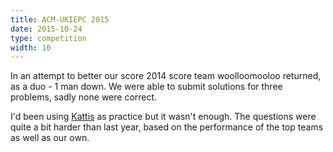 ```yaml
---
title: ACM-UKIEPC 2015 
date: 2015-10-24
type: competition
width: 10
---
```

In an attempt to better our score 2014 score team woolloomooloo returned, as a duo - 1 man down. We were able to submit solutions for three problems, sadly none were correct.

I'd been using [Kattis](https://open.kattis.com/) as practice but it wasn't enough. The questions were quite a bit harder than last year, based on the performance of the top teams as well as our own.
